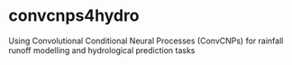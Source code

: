 # convcnps4hydro
Using Convolutional Conditional Neural Processes (ConvCNPs) for rainfall runoff modelling and hydrological prediction tasks 
